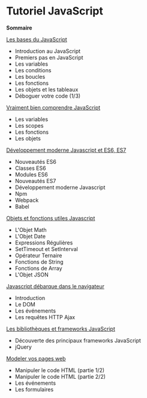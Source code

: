 # Tutoriel JavaScript

**Sommaire**

[Les bases du JavaScript](diapos/lesBasesDeJavaScript.md)
- Introduction au JavaScript
- Premiers pas en JavaScript
- Les variables
- Les conditions
- Les boucles
- Les fonctions
- Les objets et les tableaux
- Déboguer votre code (1/3)

[Vraiment bien comprendre JavaScript](diapos/vraimentBienComprendreJavaScript.md)
- Les variables
- Les scopes
- Les fonctions
- Les objets

[Développement moderne Javascript et ES6, ES7](diapos/developpementModerneJavascript.md)
- Nouveautés ES6
- Classes ES6
- Modules ES6
- Nouveautés ES7
- Développement moderne Javascript
- Npm
- Webpack
- Babel

[Objets et fonctions utiles Javascript](diapos/objetsEtFonctionsUtilesJavascript.md)
- L'Objet Math
- L'Objet Date
- Expressions Régulières
- SetTimeout et SetInterval
- Opérateur Ternaire
- Fonctions de String
- Fonctions de Array
- L'Objet JSON


[Javascript débarque dans le navigateur](diapos/javascriptDebarqueDansLeNavigateur.md)
- Introduction
- Le DOM
- Les événements
- Les requêtes HTTP Ajax

[Les bibliothèques et frameworks JavaScript](diapos/frameworksJavascript.md)
- Découverte des principaux frameworks JavaScript
- jQuery

[Modeler vos pages web](diapos/modelerVosPagesWeb.md)
- Manipuler le code HTML (partie 1/2)
- Manipuler le code HTML (partie 2/2)
- Les événements
- Les formulaires
